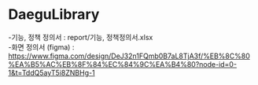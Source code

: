 # DaeguLibrary

-기능, 정책 정의서 : report/기능, 정책정의서.xlsx <br>
-화면 정의서 (figma) : https://www.figma.com/design/DeJ32n1FQmb0B7aL8TjA3f/%EB%8C%80%EA%B5%AC%EB%8F%84%EC%84%9C%EA%B4%80?node-id=0-1&t=TddQ5ayT5i8ZNBHg-1
